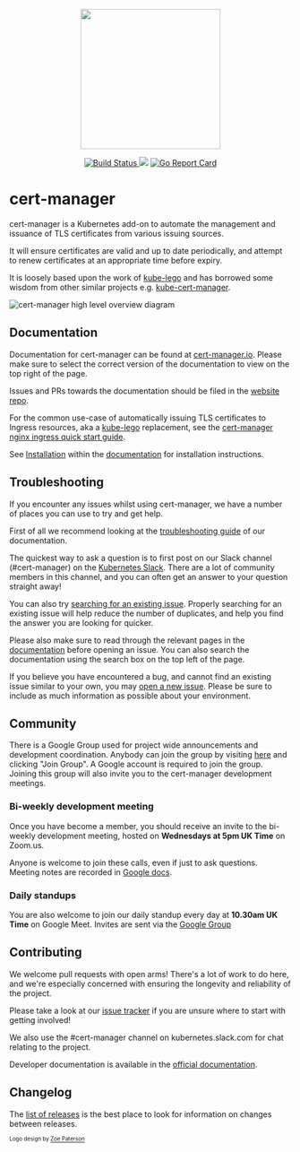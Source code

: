 <p align="center"><img src="./logo/logo.png" width="250x" /></p>
<p align="center"><a href="https://prow.build-infra.jetstack.net/?job=ci-cert-manager-bazel">
<!-- prow build badge, godoc, and go report card-->
<img alt="Build Status" src="https://prow.build-infra.jetstack.net/badge.svg?jobs=ci-cert-manager-bazel">
</a>
<a href="https://godoc.org/github.com/jetstack/cert-manager"><img src="https://godoc.org/github.com/jetstack/cert-manager?status.svg"></a>
<a href="https://goreportcard.com/report/github.com/jetstack/cert-manager"><img alt="Go Report Card" src="https://goreportcard.com/badge/github.com/jetstack/cert-manager" /></a></p>

# cert-manager

cert-manager is a Kubernetes add-on to automate the management and issuance of
TLS certificates from various issuing sources.

It will ensure certificates are valid and up to date periodically, and attempt
to renew certificates at an appropriate time before expiry.

It is loosely based upon the work of [kube-lego](https://github.com/jetstack/kube-lego)
and has borrowed some wisdom from other similar projects e.g.
[kube-cert-manager](https://github.com/PalmStoneGames/kube-cert-manager).

![cert-manager high level overview diagram](https://cert-manager.io/images/high-level-overview.svg)

## Documentation

Documentation for cert-manager can be found at [cert-manager.io](https://cert-manager.io/docs/).
Please make sure to select the correct version of the documentation to view on
the top right of the page.

Issues and PRs towards the documentation should be filed in the [website repo](https://github.com/cert-manager/website/).

For the common use-case of automatically issuing TLS certificates to
Ingress resources, aka a [kube-lego](https://github.com/jetstack/kube-lego)
replacement, see the [cert-manager nginx ingress quick start
guide](https://cert-manager.io/docs/tutorials/acme/ingress/).

See [Installation](https://cert-manager.io/docs/installation/)
within the [documentation](https://cert-manager.io/docs)
for installation instructions.

## Troubleshooting

If you encounter any issues whilst using cert-manager, we have a number of places you
can use to try and get help.

First of all we recommend looking at the [troubleshooting guide](https://cert-manager.io/docs/faq/troubleshooting/) of our documentation.

The quickest way to ask a question is to first post on our Slack channel (#cert-manager)
on the [Kubernetes Slack](http://slack.kubernetes.io/).
There are a lot of community members in this channel, and you can often get an answer
to your question straight away!

You can also try [searching for an existing issue](https://github.com/jetstack/cert-manager/issues).
Properly searching for an existing issue will help reduce the number of duplicates,
and help you find the answer you are looking for quicker.

Please also make sure to read through the relevant pages in the [documentation](https://cert-manager.io/docs/)
before opening an issue. You can also search the documentation using the search box on the
top left of the page.

If you believe you have encountered a bug, and cannot find an existing issue similar to your
own, you may [open a new issue](https://github.com/jetstack/cert-manager/issues).
Please be sure to include as much information as possible about your environment.

## Community

There is a Google Group used for project wide announcements and development coordination.
Anybody can join the group by visiting [here](https://groups.google.com/forum/#!forum/cert-manager-dev)
and clicking "Join Group". A Google account is required to join the group.
Joining this group will also invite you to the cert-manager development meetings.

### Bi-weekly development meeting
Once you have become a member, you should receive an invite to the bi-weekly development
meeting, hosted on **Wednesdays at 5pm UK Time** on Zoom.us.

Anyone is welcome to join these calls, even if just to ask questions.  
Meeting notes are recorded in [Google docs](https://docs.google.com/document/d/1Tc5t6ylY9dhXAan1OjOoldeaoys1Yh4Ir710ATfBa5U).

### Daily standups
You are also welcome to join our daily standup every day at **10.30am UK Time** on Google Meet.
Invites are sent via the [Google Group](https://groups.google.com/forum/#!forum/cert-manager-dev)

## Contributing

We welcome pull requests with open arms! There's a lot of work to do here, and
we're especially concerned with ensuring the longevity and reliability of the
project.

Please take a look at our [issue tracker](https://github.com/jetstack/cert-manager/issues)
if you are unsure where to start with getting involved!

We also use the #cert-manager channel on kubernetes.slack.com for chat relating to
the project.

Developer documentation is available in the [official documentation](https://cert-manager.io/docs/contributing/).

## Changelog

The [list of releases](https://github.com/jetstack/cert-manager/releases)
is the best place to look for information on changes between releases.

<sub><sup>Logo design by [Zoe Paterson](https://zoepatersonmedia.com)</sup></sub>
